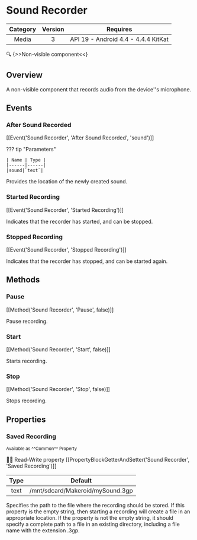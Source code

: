 # Sound Recorder

| Category | Version | Requires |
|:--------:|:-------:|:--------:|
|Media|3|API 19 - Android 4.4 - 4.4.4 KitKat|

:mag: {>>Non-visible component<<}

## Overview

A non-visible component that records audio from the device''s microphone.

## Events

### After Sound Recorded

[[Event('Sound Recorder', 'After Sound Recorded', 'sound')]]

??? tip "Parameters"

    | Name | Type |
    |------|------|
    |sound|`text`|


Provides the location of the newly created sound.

### Started Recording

[[Event('Sound Recorder', 'Started Recording')]]

Indicates that the recorder has started, and can be stopped.

### Stopped Recording

[[Event('Sound Recorder', 'Stopped Recording')]]

Indicates that the recorder has stopped, and can be started again.

## Methods

### Pause

[[Method('Sound Recorder', 'Pause', false)]]

Pause recording.

### Start

[[Method('Sound Recorder', 'Start', false)]]

Starts recording.

### Stop

[[Method('Sound Recorder', 'Stop', false)]]

Stops recording.

## Properties

### Saved Recording

<small>Available as ^^Common^^ Property</small>

:eyes::pencil: Read-Write property
[[PropertyBlockGetterAndSetter('Sound Recorder', 'Saved Recording')]]

| Type | Default |
|:----:|:-------:|
|text|/mnt/sdcard/Makeroid/mySound.3gp|

Specifies the path to the file where the recording should be stored. If this property is the empty string, then starting a recording will create a file in an appropriate location.  If the property is not the empty string, it should specify a complete path to a file in an existing directory, including a file name with the extension .3gp.